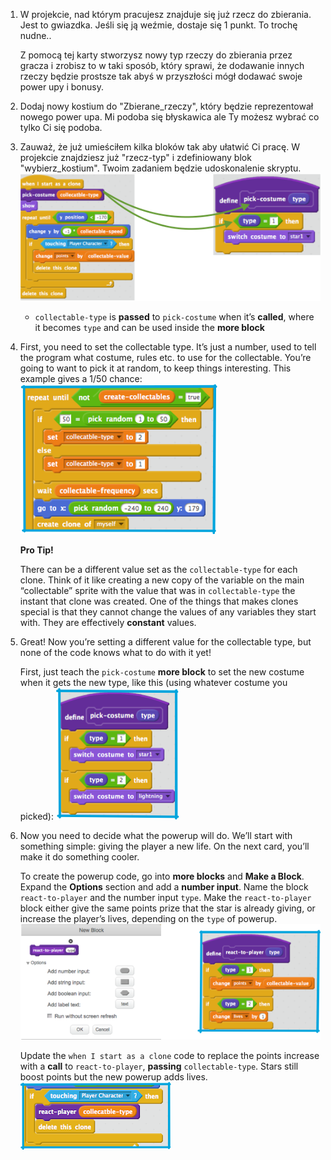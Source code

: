 1. W projekcie, nad którym pracujesz znajduje się już rzecz do zbierania. Jest to gwiazdka. Jeśli się ją weźmie, dostaje się 1 punkt. To trochę nudne..

   Z pomocą tej karty stworzysz nowy typ rzeczy do zbierania przez gracza i zrobisz to w taki sposób, który sprawi, że dodawanie innych rzeczy będzie prostsze tak abyś w przyszłości mógł dodawać swoje power upy i bonusy. 

2. Dodaj nowy kostium do "Zbierane\_rzeczy", który będzie reprezentował nowego power upa. Mi podoba się błyskawica ale Ty możesz wybrać co tylko Ci się podoba.

3. Zauważ, że już umieściłem kilka bloków tak aby ułatwić Ci pracę. W projekcie znajdziesz już "rzecz-typ" i zdefiniowany blok "wybierz\_kostium". Twoim zadaniem będzie udoskonalenie skryptu. ![](assets/powerup1.png)

   * `collectable-type` is **passed** to `pick-costume` when it’s **called**, where it becomes `type` and can be used inside the **more block**

4. First, you need to set the collectable type. It’s just a number, used to tell the program what costume, rules etc. to use for the collectable. You’re going to want to pick it at random, to keep things interesting. This example gives a 1/50 chance: ![](assets/powerup2.png)

   **Pro Tip!**

   There can be a different value set as the `collectable-type` for each clone. Think of it like creating a new copy of the variable on the main “collectable” sprite with the value that was in `collectable-type` the instant that clone was created. One of the things that makes clones special is that they cannot change the values of any variables they start with. They are effectively **constant** values.

5. Great! Now you’re setting a different value for the collectable type, but none of the code knows what to do with it yet!

   First, just teach the `pick-costume` **more block** to set the new costume when it gets the new type, like this \(using whatever costume you picked\): ![](assets/powerup3.png)

6. Now you need to decide what the powerup will do. We’ll start with something simple: giving the player a new life. On the next card, you’ll make it do something cooler.

   To create the powerup code, go into **more blocks** and **Make a Block**. Expand the **Options** section and add a **number input**. Name the block `react-to-player` and the number input `type`. Make the `react-to-player` block either give the same points prize that the star is already giving, or increase the player’s lives, depending on the `type` of powerup.  ![](assets/powerup4and5.png)

   Update the `when I start as a clone` code to replace the points increase with a **call** to `react-to-player`, **passing** `collectable-type`. Stars still boost points but the new powerup adds lives. ![](assets/powerup6.png)



